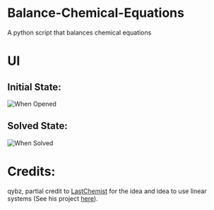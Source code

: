 # Balance-Chemical-Equations
A python script that balances chemical equations

# UI
## Initial State:
![When Opened](https://github.com/user-attachments/assets/6f0745a1-5fcc-445c-b4c8-4f49f9fe4bda)

## Solved State:
![When Solved](https://github.com/user-attachments/assets/ae10eb77-8430-4ca4-8fcb-db077eba4bdb)


# Credits:
qybz, partial credit to [LastChemist](https://github.com/LastChemist) for the idea and idea to use linear systems (See his project [here](https://github.com/LastChemist/CREB-Chemical_Reaction_Equation_Balancer/)).
